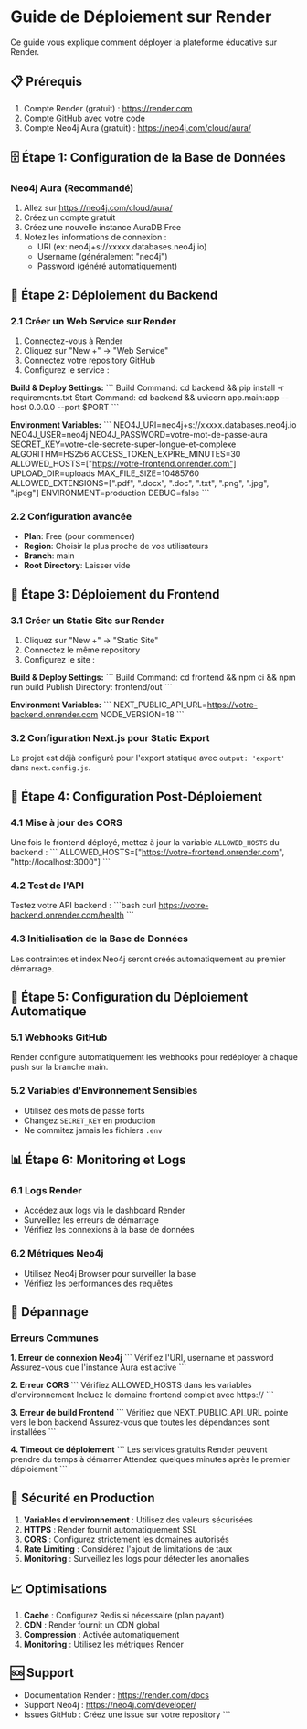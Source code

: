 # Guide de Déploiement sur Render

Ce guide vous explique comment déployer la plateforme éducative sur Render.

## 📋 Prérequis

1. Compte Render (gratuit) : https://render.com
2. Compte GitHub avec votre code
3. Compte Neo4j Aura (gratuit) : https://neo4j.com/cloud/aura/

## 🗄️ Étape 1: Configuration de la Base de Données

### Neo4j Aura (Recommandé)
1. Allez sur https://neo4j.com/cloud/aura/
2. Créez un compte gratuit
3. Créez une nouvelle instance AuraDB Free
4. Notez les informations de connexion :
   - URI (ex: neo4j+s://xxxxx.databases.neo4j.io)
   - Username (généralement "neo4j")
   - Password (généré automatiquement)

## 🚀 Étape 2: Déploiement du Backend

### 2.1 Créer un Web Service sur Render
1. Connectez-vous à Render
2. Cliquez sur "New +" → "Web Service"
3. Connectez votre repository GitHub
4. Configurez le service :

**Build & Deploy Settings:**
\`\`\`
Build Command: cd backend && pip install -r requirements.txt
Start Command: cd backend && uvicorn app.main:app --host 0.0.0.0 --port $PORT
\`\`\`

**Environment Variables:**
\`\`\`
NEO4J_URI=neo4j+s://xxxxx.databases.neo4j.io
NEO4J_USER=neo4j
NEO4J_PASSWORD=votre-mot-de-passe-aura
SECRET_KEY=votre-cle-secrete-super-longue-et-complexe
ALGORITHM=HS256
ACCESS_TOKEN_EXPIRE_MINUTES=30
ALLOWED_HOSTS=["https://votre-frontend.onrender.com"]
UPLOAD_DIR=uploads
MAX_FILE_SIZE=10485760
ALLOWED_EXTENSIONS=[".pdf", ".docx", ".doc", ".txt", ".png", ".jpg", ".jpeg"]
ENVIRONMENT=production
DEBUG=false
\`\`\`

### 2.2 Configuration avancée
- **Plan**: Free (pour commencer)
- **Region**: Choisir la plus proche de vos utilisateurs
- **Branch**: main
- **Root Directory**: Laisser vide

## 🎨 Étape 3: Déploiement du Frontend

### 3.1 Créer un Static Site sur Render
1. Cliquez sur "New +" → "Static Site"
2. Connectez le même repository
3. Configurez le site :

**Build & Deploy Settings:**
\`\`\`
Build Command: cd frontend && npm ci && npm run build
Publish Directory: frontend/out
\`\`\`

**Environment Variables:**
\`\`\`
NEXT_PUBLIC_API_URL=https://votre-backend.onrender.com
NODE_VERSION=18
\`\`\`

### 3.2 Configuration Next.js pour Static Export
Le projet est déjà configuré pour l'export statique avec `output: 'export'` dans `next.config.js`.

## 🔧 Étape 4: Configuration Post-Déploiement

### 4.1 Mise à jour des CORS
Une fois le frontend déployé, mettez à jour la variable `ALLOWED_HOSTS` du backend :
\`\`\`
ALLOWED_HOSTS=["https://votre-frontend.onrender.com", "http://localhost:3000"]
\`\`\`

### 4.2 Test de l'API
Testez votre API backend :
\`\`\`bash
curl https://votre-backend.onrender.com/health
\`\`\`

### 4.3 Initialisation de la Base de Données
Les contraintes et index Neo4j seront créés automatiquement au premier démarrage.

## 🔄 Étape 5: Configuration du Déploiement Automatique

### 5.1 Webhooks GitHub
Render configure automatiquement les webhooks pour redéployer à chaque push sur la branche main.

### 5.2 Variables d'Environnement Sensibles
- Utilisez des mots de passe forts
- Changez `SECRET_KEY` en production
- Ne commitez jamais les fichiers `.env`

## 📊 Étape 6: Monitoring et Logs

### 6.1 Logs Render
- Accédez aux logs via le dashboard Render
- Surveillez les erreurs de démarrage
- Vérifiez les connexions à la base de données

### 6.2 Métriques Neo4j
- Utilisez Neo4j Browser pour surveiller la base
- Vérifiez les performances des requêtes

## 🚨 Dépannage

### Erreurs Communes

**1. Erreur de connexion Neo4j**
\`\`\`
Vérifiez l'URI, username et password
Assurez-vous que l'instance Aura est active
\`\`\`

**2. Erreur CORS**
\`\`\`
Vérifiez ALLOWED_HOSTS dans les variables d'environnement
Incluez le domaine frontend complet avec https://
\`\`\`

**3. Erreur de build Frontend**
\`\`\`
Vérifiez que NEXT_PUBLIC_API_URL pointe vers le bon backend
Assurez-vous que toutes les dépendances sont installées
\`\`\`

**4. Timeout de déploiement**
\`\`\`
Les services gratuits Render peuvent prendre du temps à démarrer
Attendez quelques minutes après le premier déploiement
\`\`\`

## 🔐 Sécurité en Production

1. **Variables d'environnement** : Utilisez des valeurs sécurisées
2. **HTTPS** : Render fournit automatiquement SSL
3. **CORS** : Configurez strictement les domaines autorisés
4. **Rate Limiting** : Considérez l'ajout de limitations de taux
5. **Monitoring** : Surveillez les logs pour détecter les anomalies

## 📈 Optimisations

1. **Cache** : Configurez Redis si nécessaire (plan payant)
2. **CDN** : Render fournit un CDN global
3. **Compression** : Activée automatiquement
4. **Monitoring** : Utilisez les métriques Render

## 🆘 Support

- Documentation Render : https://render.com/docs
- Support Neo4j : https://neo4j.com/developer/
- Issues GitHub : Créez une issue sur votre repository
\`\`\`
